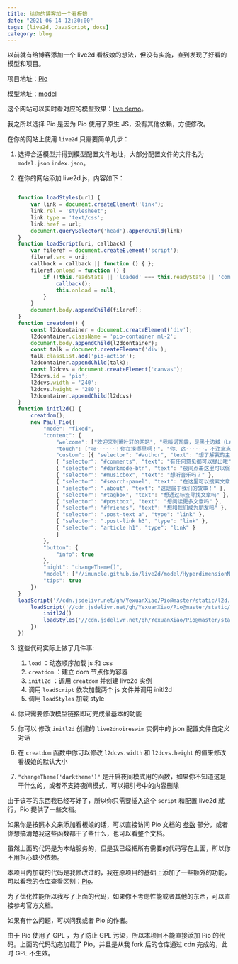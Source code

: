 ```yaml
---
title: 给你的博客加一个看板娘
date: "2021-06-14 12:30:00"
tags: [live2d, JavaScript, docs]
category: blog
---
```

以前就有给博客添加一个 live2d 看板娘的想法，但没有实施，直到发现了好看的模型和项目。

<!-- more -->

项目地址：[Pio](https://github.com/Dreamer-Paul/Pio)

模型地址：[model](https://github.com/imuncle/live2d)

这个网站可以实时看对应的模型效果：[live demo](https://github.com/imuncle/live2d)。

我之所以选择 Pio 是因为 Pio 使用了原生 JS，没有其他依赖，方便修改。

在你的网站上使用 `live2d` 只需要简单几步：

1. 选择合适模型并得到模型配置文件地址，大部分配置文件的文件名为 `model.json` `index.json`。

2. 在你的网站添加 live2d.js，内容如下：

   ```javascript
   
   function loadStyles(url) {
       var link = document.createElement('link');
       link.rel = 'stylesheet';
       link.type = 'text/css';
       link.href = url;
       document.querySelector('head').appendChild(link)
   }
   function loadScript(uri, callback) {
       var fileref = document.createElement('script');
       fileref.src = uri;
       callback = callback || function () { };
       fileref.onload = function () {
           if (!this.readState || 'loaded' === this.readyState || 'complete' === this.readyState) {
               callback();
               this.onload = null;
           }
       }
       document.body.appendChild(fileref);
   }
   function creatdom() {
       const l2dcontainer = document.createElement('div');
       l2dcontainer.className = 'pio-container ml-2';
       document.body.appendChild(l2dcontainer);
       const talk = document.createElement('div');
       talk.classList.add('pio-action');
       l2dcontainer.appendChild(talk);
       const l2dcvs = document.createElement('canvas');
       l2dcvs.id = 'pio';
       l2dcvs.width = '240';
       l2dcvs.height = '280';
       l2dcontainer.appendChild(l2dcvs)
   }
   function initl2d() {
       creatdom();
       new Paul_Pio({
           "mode": "fixed",
           "content": {
               "welcome": ["欢迎来到萧叶轩的网站", "我叫诺瓦露，是黑土边域（Lastation）的守护女神。", "这些女孩子们的服装，大多都很可爱呢。可、可不是说我想穿哦，才没有那个意思呢", "	真是优哉游哉的回来了呢，今天也还有许多事情要做，紧张起来", "哼哼哼~ ♪哼~哼♪ ······喂，你从什么时侯开始在那里的啊······", "做好心理准备了吧？"],
               "touch": ["呀······！你在摸哪里啊！", "你、这······，不注意点分寸我真的要生气了哦", "等下，现在不是吐槽的时候！"],
               "custom": [{ "selector": "#author", "text": "想了解我的主人吗" },
               { "selector": "#comments", "text": "有任何意见都可以提出哦" },
               { "selector": "#darkmode-btn", "text": "夜间点击这里可以保护眼睛呢" },
               { "selector": "#musicbox", "text": "想听音乐吗？" },
               { "selector": "#search-panel", "text": "在这里可以搜索文章！" },
               { "selector": ".about", "text": "这是属于我们的故事！" },
               { "selector": "#tagbox", "text": "想通过标签寻找文章吗" },
               { "selector": "#postbox", "text": "想阅读更多文章吗" },
               { "selector": "#friends", "text": "想和我们成为朋友吗" },
               { "selector": ".post-text a", "type": "link" },
               { "selector": ".post-link h3", "type": "link" },
               { "selector": "article h1", "type": "link" }
               ]
           },
           "button": {
               "info": true
           },
           "night": "changeTheme()",
           "model": ["//imuncle.github.io/live2d/model/HyperdimensionNeptunia/noireswim/index.json", "//imuncle.github.io/live2d/model/HyperdimensionNeptunia/noir/index.json", "//imuncle.github.io/live2d/model/HyperdimensionNeptunia/noir_classic/index.json", "//imuncle.github.io/live2d/model/HyperdimensionNeptunia/noir_santa/index.json"],
           "tips": true
       })
   }
   loadScript('//cdn.jsdelivr.net/gh/YexuanXiao/Pio@master/static/l2d.min.js', () => {
       loadScript('//cdn.jsdelivr.net/gh/YexuanXiao/Pio@master/static/pio.js', () => {
           initl2d()
           loadStyles('//cdn.jsdelivr.net/gh/YexuanXiao/Pio@master/static/pio.css')
       })
   })
   
   ```

3. 这些代码实际上做了几件事:

   1. `load` ：动态顺序加载 js 和 css
   2. `creatdom` ：建立 dom 节点作为容器
   3. `initl2d` ：调用 `creatdom` 并创建 live2d 实例
   4. 调用 `loadScript` 依次加载两个 js 文件并调用 initl2d
   5. 调用 `loadStyles` 加载 style

4. 你只需要修改模型链接即可完成最基本的功能

5. 你可以 修改 `initl2d` 创建的 `live2dnoireswim` 实例中的 json 配置文件自定义对话

6. 在 `creatdom` 函数中你可以修改 `l2dcvs.width` 和 `l2dcvs.height` 的值来修改看板娘的默认大小

7. `"changeTheme('darktheme')"` 是开启夜间模式用的函数，如果你不知道这是干什么的，或者不支持夜间模式，可以把引号中的内容删除

由于该写的东西我已经写好了，所以你只需要插入这个 `script` 和配置 live2d 就行，Pio 提供了一些文档。

如果你是按照本文来添加看板娘的话，可以直接访问 Pio 文档的 [参数](https://docs.paul.ren/pio/#/?id=%e5%8f%82%e6%95%b0) 部分，或者你想搞清楚我这些函数都干了些什么，也可以看整个文档。

虽然上面的代码是为本站服务的，但是我已经把所有需要的代码写在上面，所以你不用担心缺少依赖。

本项目内加载的代码是我修改过的，我在原项目的基础上添加了一些额外的功能，可以看我的仓库查看区别：[Pio](https://github.com/YexuanXiao/Pio)。

为了优化性能所以我写了上面的代码，如果你不考虑性能或者其他的东西，可以直接参考官方文档。

如果有什么问题，可以问我或者 Pio 的作者。

由于 Pio 使用了 GPL ，为了防止 GPL 污染，所以本项目不能直接添加 Pio 的代码。上面的代码动态加载了 Pio，并且是从我 fork 后的仓库通过 cdn 完成的，此时 GPL 不生效。
